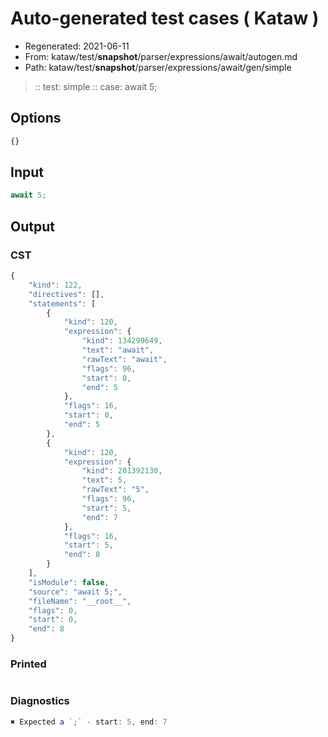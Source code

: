 # Auto-generated test cases ( Kataw )
- Regenerated: 2021-06-11
- From: kataw/test/__snapshot__/parser/expressions/await/autogen.md
- Path: kataw/test/__snapshot__/parser/expressions/await/gen/simple
> :: test: simple
> :: case: await 5;
## Options

`````js
{}
`````
## Input

`````js
await 5;
`````
## Output

### CST

```javascript
{
    "kind": 122,
    "directives": [],
    "statements": [
        {
            "kind": 120,
            "expression": {
                "kind": 134299649,
                "text": "await",
                "rawText": "await",
                "flags": 96,
                "start": 0,
                "end": 5
            },
            "flags": 16,
            "start": 0,
            "end": 5
        },
        {
            "kind": 120,
            "expression": {
                "kind": 201392130,
                "text": 5,
                "rawText": "5",
                "flags": 96,
                "start": 5,
                "end": 7
            },
            "flags": 16,
            "start": 5,
            "end": 8
        }
    ],
    "isModule": false,
    "source": "await 5;",
    "fileName": "__root__",
    "flags": 0,
    "start": 0,
    "end": 8
}
```

### Printed

```javascript

```

### Diagnostics

```javascript
✖ Expected a `;` - start: 5, end: 7

```

